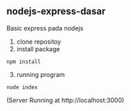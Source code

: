 ## nodejs-express-dasar

Basic express pada nodejs

1. clone repositoy
2. install package
```
npm install
```
3. running program 
```
node index
```

(Server Running at http://localhost:3000)
